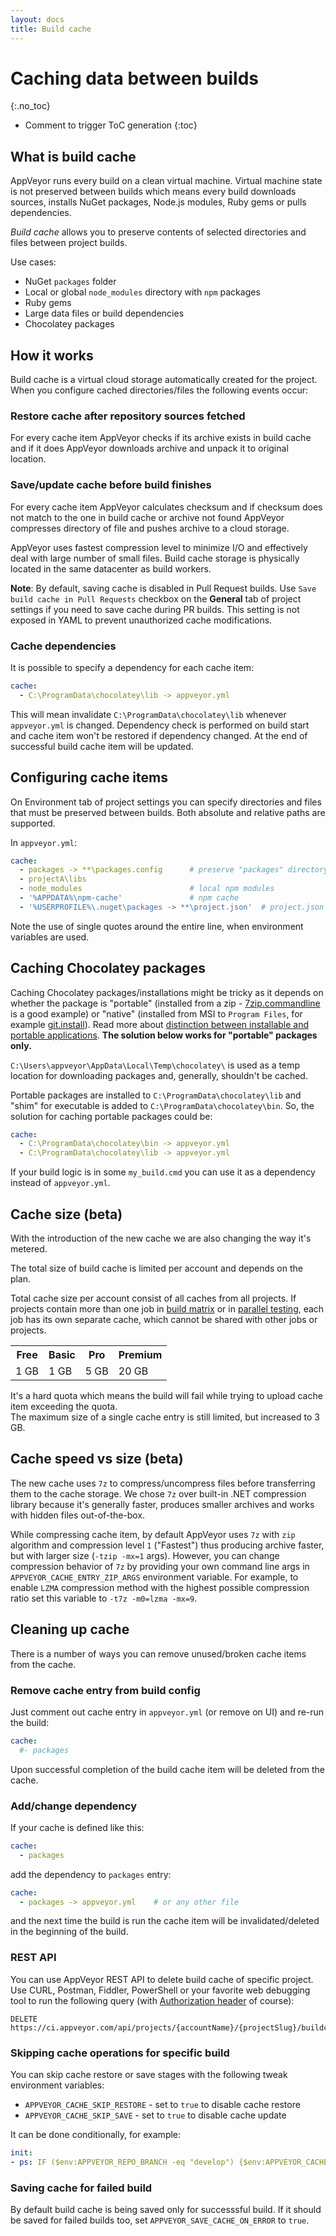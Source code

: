 ```yaml
---
layout: docs
title: Build cache
---
```


<!-- markdownlint-disable MD022 MD032 -->
# Caching data between builds
{:.no_toc}

* Comment to trigger ToC generation
{:toc}
<!-- markdownlint-enable MD022 MD032 -->

## What is build cache

AppVeyor runs every build on a clean virtual machine. Virtual machine state is not preserved between builds which means every build downloads sources,
installs NuGet packages, Node.js modules, Ruby gems or pulls dependencies.

*Build cache* allows you to preserve contents of selected directories and files between project builds.

Use cases:

* NuGet `packages` folder
* Local or global `node_modules` directory with `npm` packages
* Ruby gems
* Large data files or build dependencies
* Chocolatey packages


## How it works

Build cache is a virtual cloud storage automatically created for the project. When you configure cached directories/files the following events occur:


### Restore cache after repository sources fetched

For every cache item AppVeyor checks if its archive exists in build cache and if it does AppVeyor downloads archive and unpack it to original location.


### Save/update cache before build finishes

For every cache item AppVeyor calculates checksum and if checksum does not match to the one in build cache or archive not found AppVeyor compresses directory of file and pushes archive to a cloud storage.

AppVeyor uses fastest compression level to minimize I/O and effectively deal with large number of small files. Build cache storage is physically located in the same datacenter as build workers.

**Note**: By default, saving cache is disabled in Pull Request builds. Use `Save build cache in Pull Requests` checkbox on the **General** tab of project settings if you need to save cache during PR builds. This setting is not exposed in YAML to prevent unauthorized cache modifications.

### Cache dependencies

It is possible to specify a dependency for each cache item:

```yaml
cache:
  - C:\ProgramData\chocolatey\lib -> appveyor.yml
```

This will mean invalidate `C:\ProgramData\chocolatey\lib` whenever `appveyor.yml` is changed. Dependency check is performed on build start and cache item won't be restored if dependency changed. At the end of successful build cache item will be updated.


## Configuring cache items

On Environment tab of project settings you can specify directories and files that must be preserved between builds. Both absolute and relative paths are supported.

In `appveyor.yml`:

```yaml
cache:
  - packages -> **\packages.config      # preserve "packages" directory in the root of build folder but will reset it if packages.config is modified
  - projectA\libs
  - node_modules                        # local npm modules
  - '%APPDATA%\npm-cache'               # npm cache
  - '%USERPROFILE%\.nuget\packages -> **\project.json'  # project.json cache
```

Note the use of single quotes around the entire line, when environment variables are used.

## Caching Chocolatey packages

Caching Chocolatey packages/installations might be tricky as it depends on whether the package is "portable" (installed from a zip - [7zip.commandline](https://chocolatey.org/packages/7zip.commandline) is a good example) or "native" (installed from MSI to `Program Files`, for example [git.install](https://chocolatey.org/packages/git.install)). Read more about [distinction between installable and portable applications](https://github.com/chocolatey/choco/wiki/ChocolateyFAQs#what-distinction-does-chocolatey-make-between-an-installable-and-a-portable-application). **The solution below works for "portable" packages only.**

`C:\Users\appveyor\AppData\Local\Temp\chocolatey\` is used as a temp location for downloading packages and, generally, shouldn't be cached.

Portable packages are installed to `C:\ProgramData\chocolatey\lib` and "shim" for executable is added to `C:\ProgramData\chocolatey\bin`. So, the solution for caching portable packages could be:

```yaml
cache:
  - C:\ProgramData\chocolatey\bin -> appveyor.yml
  - C:\ProgramData\chocolatey\lib -> appveyor.yml
```

If your build logic is in some `my_build.cmd` you can use it as a dependency instead of `appveyor.yml`.


## Cache size (beta)

With the introduction of the new cache we are also changing the way it's metered.

The total size of build cache is limited per account and depends on the plan.

Total cache size per account consist of all caches from all projects. If projects contain more than one job in [build matrix](/docs/build-configuration/#build-matrix) or in [parallel testing](/docs/parallel-testing), each job has its own separate cache, which cannot be shared with other jobs or projects.

<table class="centered">
<tr>
    <th>Free</th>
    <th>Basic</th>
    <th>Pro</th>
    <th>Premium</th>
</tr>
<tr>
    <td>1 GB</td>
    <td>1 GB</td>
    <td>5 GB</td>
    <td>20 GB</td>
</tr>
</table>

It's a hard quota which means the build will fail while trying to upload cache item exceeding the quota.<br>
The maximum size of a single cache entry is still limited, but increased to 3 GB.


## Cache speed vs size (beta)

The new cache uses `7z` to compress/uncompress files before transferring them to the cache storage.
We chose `7z` over built-in .NET compression library because it's generally faster, produces smaller archives and works with hidden files out-of-the-box.

While compressing cache item, by default AppVeyor uses `7z` with `zip` algorithm and compression level `1` ("Fastest") thus producing archive faster, but with larger size (`-tzip -mx=1` args).
However, you can change compression behavior of `7z` by providing your own command line args in `APPVEYOR_CACHE_ENTRY_ZIP_ARGS` environment variable.
For example, to enable `LZMA` compression method with the highest possible compression ratio set this variable to `-t7z -m0=lzma -mx=9`.

## Cleaning up cache

There is a number of ways you can remove unused/broken cache items from the cache.

### Remove cache entry from build config

Just comment out cache entry in `appveyor.yml` (or remove on UI) and re-run the build:

```yaml
cache:
  #- packages
```

Upon successful completion of the build cache item will be deleted from the cache.

### Add/change dependency

If your cache is defined like this:

```yaml
cache:
  - packages
```

add the dependency to `packages` entry:

```yaml
cache:
  - packages -> appveyor.yml    # or any other file
```

and the next time the build is run the cache item will be invalidated/deleted in the beginning of the build.

### REST API

You can use AppVeyor REST API to delete build cache of specific project.
Use CURL, Postman, Fiddler, PowerShell or your favorite web debugging tool to run the following query
(with [Authorization header](/docs/api/#authentication) of course):

    DELETE https://ci.appveyor.com/api/projects/{accountName}/{projectSlug}/buildcache

### Skipping cache operations for specific build

You can skip cache restore or save stages with the following tweak environment variables:

* `APPVEYOR_CACHE_SKIP_RESTORE` - set to `true` to disable cache restore
* `APPVEYOR_CACHE_SKIP_SAVE` - set to `true` to disable cache update

It can be done conditionally, for example:

```yaml
init:
- ps: IF ($env:APPVEYOR_REPO_BRANCH -eq "develop") {$env:APPVEYOR_CACHE_SKIP_SAVE = "true"}
```

### Saving cache for failed build

By default build cache is being saved only for successsful build. If it should be saved for failed builds too, set `APPVEYOR_SAVE_CACHE_ON_ERROR` to `true`.
